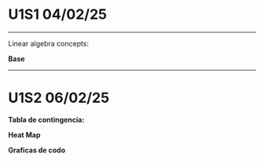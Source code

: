 # U1S1  04/02/25

---
Linear algebra concepts:

**Base**

****

# U1S2  06/02/25
**Tabla de contingencia:**

**Heat Map**

**Graficas de codo**



